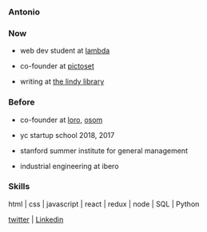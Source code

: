 ### Antonio

### Now

* web dev student at [lambda](https://lambdaschool.com/)

* co-founder at [pictoset](https://www.pictoset.com/)

* writing at [the lindy library](https://thelindylibrary.org/)

### Before

* co-founder at [loro](https://www.myloro.com/), [osom](http://www.osom.io/)

* yc startup school 2018, 2017

* stanford summer institute for general management

* industrial engineering at ibero

### Skills

html | css | javascript | react | redux | node | SQL | Python


[twitter](https://twitter.com/tono_mtzb) | [Linkedin](https://www.linkedin.com/in/antoniomtzb/) 
